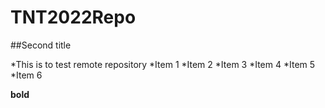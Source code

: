 # TNT2022Repo

##Second title

*This is to test remote repository
*Item 1
*Item 2
*Item 3
*Item 4
*Item 5
\*Item 6

**bold**

